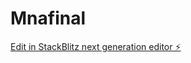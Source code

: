 # Mnafinal

[Edit in StackBlitz next generation editor ⚡️](https://stackblitz.com/~/github.com/escotilha/Mnafinal)